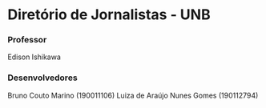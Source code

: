 # Diretório de Jornalistas - UNB
### Professor
Edison Ishikawa
### Desenvolvedores
Bruno Couto Marino (190011106)
Luiza de Araújo Nunes Gomes (190112794)
